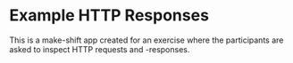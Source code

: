 # Example HTTP Responses

This is a make-shift app created for an exercise where the participants are asked to inspect HTTP requests and -responses.
